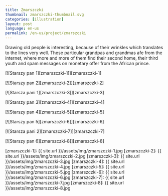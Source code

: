 ```yaml
---
title: Zmarszczki
thumbnail: zmarszczki-thumbnail.svg
categories: [illustration]
layout: post
language: en-us
permalink: /en-us/project/zmarszczki
---
```


Drawing old people is interesting, because of their wrinkles which translates to the lines very well. These particular grandpas and grandmas afe from the internet, where more and more of them find their second home, their third youth and spam messages on monetary offer from the African prince.

[![Starszy pan 1][zmarszczki-1]][zmarszczki-1]

[![Starszy pan 2][zmarszczki-2]][zmarszczki-2]

[![Starsza pani 1][zmarszczki-3]][zmarszczki-3]

[![Starszy pan 3][zmarszczki-4]][zmarszczki-4]

[![Starszy pan 4][zmarszczki-5]][zmarszczki-5]

[![Starszy pan 5][zmarszczki-6]][zmarszczki-6]

[![Starsza pani 2][zmarszczki-7]][zmarszczki-7]

[![Starszy pan 6][zmarszczki-8]][zmarszczki-8]

[zmarszczki-1]: {{ site.url }}/assets/img/zmarszczki-1.jpg
[zmarszczki-2]: {{ site.url }}/assets/img/zmarszczki-2.jpg
[zmarszczki-3]: {{ site.url }}/assets/img/zmarszczki-3.jpg
[zmarszczki-4]: {{ site.url }}/assets/img/zmarszczki-4.jpg
[zmarszczki-5]: {{ site.url }}/assets/img/zmarszczki-5.jpg
[zmarszczki-6]: {{ site.url }}/assets/img/zmarszczki-6.jpg
[zmarszczki-7]: {{ site.url }}/assets/img/zmarszczki-7.jpg
[zmarszczki-8]: {{ site.url }}/assets/img/zmarszczki-8.jpg